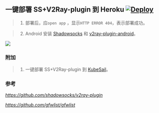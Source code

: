 ## 一键部署 SS+V2Ray-plugin 到 Heroku  [![Deploy](https://www.herokucdn.com/deploy/button.png)](https://heroku.com/deploy)

> 1. 部署后，应`open app` ，显示`HTTP ERROR 404`，表示部署成功。

> 2. Android 安装 [Shadowsocks](https://github.com/shadowsocks/shadowsocks-android) 和 [v2ray-plugin-android](https://github.com/shadowsocks/v2ray-plugin-android)。

![](https://raw.githubusercontent.com/xiaokaixuan/ss-v2ray-plugin/master/android.png)

### 附加

> 1. 一键部署 SS+V2Ray-plugin 到 [KubeSail](https://kubesail.com/template/kaixuan1115/ss-v2ray-plugin/)。

### 参考 
*https://github.com/shadowsocks/v2ray-plugin*

*https://github.com/gfwlist/gfwlist*

